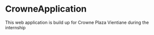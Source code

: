 # CrowneApplication
This web application is build up for Crowne Plaza Vientiane during the internship
